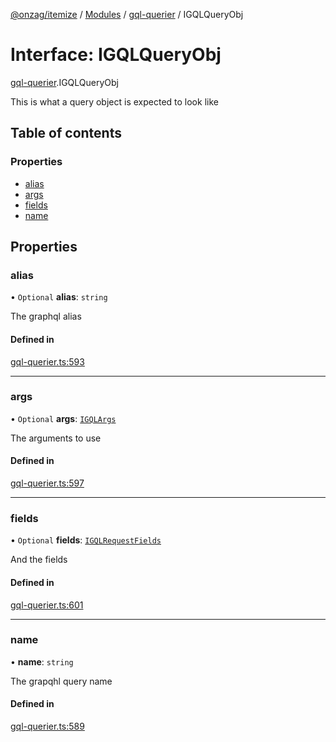 [@onzag/itemize](../README.md) / [Modules](../modules.md) / [gql-querier](../modules/gql_querier.md) / IGQLQueryObj

# Interface: IGQLQueryObj

[gql-querier](../modules/gql_querier.md).IGQLQueryObj

This is what a query object is expected to look like

## Table of contents

### Properties

- [alias](gql_querier.IGQLQueryObj.md#alias)
- [args](gql_querier.IGQLQueryObj.md#args)
- [fields](gql_querier.IGQLQueryObj.md#fields)
- [name](gql_querier.IGQLQueryObj.md#name)

## Properties

### alias

• `Optional` **alias**: `string`

The graphql alias

#### Defined in

[gql-querier.ts:593](https://github.com/onzag/itemize/blob/a24376ed/gql-querier.ts#L593)

___

### args

• `Optional` **args**: [`IGQLArgs`](gql_querier.IGQLArgs.md)

The arguments to use

#### Defined in

[gql-querier.ts:597](https://github.com/onzag/itemize/blob/a24376ed/gql-querier.ts#L597)

___

### fields

• `Optional` **fields**: [`IGQLRequestFields`](gql_querier.IGQLRequestFields.md)

And the fields

#### Defined in

[gql-querier.ts:601](https://github.com/onzag/itemize/blob/a24376ed/gql-querier.ts#L601)

___

### name

• **name**: `string`

The grapqhl query name

#### Defined in

[gql-querier.ts:589](https://github.com/onzag/itemize/blob/a24376ed/gql-querier.ts#L589)
